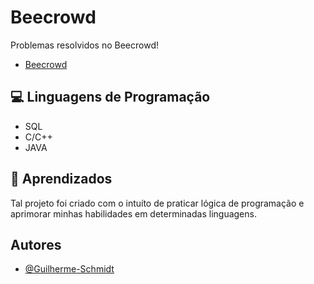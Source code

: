 
# Beecrowd

Problemas resolvidos no Beecrowd!

- [Beecrowd](https://www.beecrowd.com.br/judge/pt/categories)




## 💻 Linguagens de Programação

- SQL
- C/C++
- JAVA



## 📔 Aprendizados

Tal projeto foi criado com o intuíto de praticar lógica de programação e aprimorar minhas habilidades em determinadas linguagens. 


## Autores

- [@Guilherme-Schmidt](https://github.com/Guilherme-Schmidt)

